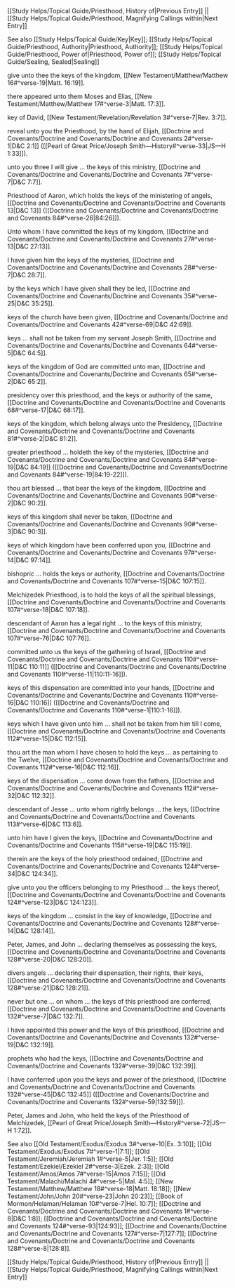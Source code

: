 [[Study Helps/Topical Guide/Priesthood, History of|Previous Entry]]  ||  [[Study Helps/Topical Guide/Priesthood, Magnifying Callings within|Next Entry]]

 See also [[Study Helps/Topical Guide/Key|Key]]; [[Study Helps/Topical Guide/Priesthood, Authority|Priesthood, Authority]]; [[Study Helps/Topical Guide/Priesthood, Power of|Priesthood, Power of]]; [[Study Helps/Topical Guide/Sealing, Sealed|Sealing]]

 give unto thee the keys of the kingdom, [[New Testament/Matthew/Matthew 16#^verse-19|Matt. 16:19]].

 there appeared unto them Moses and Elias, [[New Testament/Matthew/Matthew 17#^verse-3|Matt. 17:3]].

 key of David, [[New Testament/Revelation/Revelation 3#^verse-7|Rev. 3:7]].

 reveal unto you the Priesthood, by the hand of Elijah, [[Doctrine and Covenants/Doctrine and Covenants/Doctrine and Covenants 2#^verse-1|D&C 2:1]] ([[Pearl of Great Price/Joseph Smith—History#^verse-33|JS—H 1:33]]).

 unto you three I will give ... the keys of this ministry, [[Doctrine and Covenants/Doctrine and Covenants/Doctrine and Covenants 7#^verse-7|D&C 7:7]].

 Priesthood of Aaron, which holds the keys of the ministering of angels, [[Doctrine and Covenants/Doctrine and Covenants/Doctrine and Covenants 13|D&C 13]] ([[Doctrine and Covenants/Doctrine and Covenants/Doctrine and Covenants 84#^verse-26|84:26]]).

 Unto whom I have committed the keys of my kingdom, [[Doctrine and Covenants/Doctrine and Covenants/Doctrine and Covenants 27#^verse-13|D&C 27:13]].

 I have given him the keys of the mysteries, [[Doctrine and Covenants/Doctrine and Covenants/Doctrine and Covenants 28#^verse-7|D&C 28:7]].

 by the keys which I have given shall they be led, [[Doctrine and Covenants/Doctrine and Covenants/Doctrine and Covenants 35#^verse-25|D&C 35:25]].

 keys of the church have been given, [[Doctrine and Covenants/Doctrine and Covenants/Doctrine and Covenants 42#^verse-69|D&C 42:69]].

 keys ... shall not be taken from my servant Joseph Smith, [[Doctrine and Covenants/Doctrine and Covenants/Doctrine and Covenants 64#^verse-5|D&C 64:5]].

 keys of the kingdom of God are committed unto man, [[Doctrine and Covenants/Doctrine and Covenants/Doctrine and Covenants 65#^verse-2|D&C 65:2]].

 presidency over this priesthood, and the keys or authority of the same, [[Doctrine and Covenants/Doctrine and Covenants/Doctrine and Covenants 68#^verse-17|D&C 68:17]].

 keys of the kingdom, which belong always unto the Presidency, [[Doctrine and Covenants/Doctrine and Covenants/Doctrine and Covenants 81#^verse-2|D&C 81:2]].

 greater priesthood ... holdeth the key of the mysteries, [[Doctrine and Covenants/Doctrine and Covenants/Doctrine and Covenants 84#^verse-19|D&C 84:19]] ([[Doctrine and Covenants/Doctrine and Covenants/Doctrine and Covenants 84#^verse-19|84:19-22]]).

 thou art blessed ... that bear the keys of the kingdom, [[Doctrine and Covenants/Doctrine and Covenants/Doctrine and Covenants 90#^verse-2|D&C 90:2]].

 keys of this kingdom shall never be taken, [[Doctrine and Covenants/Doctrine and Covenants/Doctrine and Covenants 90#^verse-3|D&C 90:3]].

 keys of which kingdom have been conferred upon you, [[Doctrine and Covenants/Doctrine and Covenants/Doctrine and Covenants 97#^verse-14|D&C 97:14]].

 bishopric ... holds the keys or authority, [[Doctrine and Covenants/Doctrine and Covenants/Doctrine and Covenants 107#^verse-15|D&C 107:15]].

 Melchizedek Priesthood, is to hold the keys of all the spiritual blessings, [[Doctrine and Covenants/Doctrine and Covenants/Doctrine and Covenants 107#^verse-18|D&C 107:18]].

 descendant of Aaron has a legal right ... to the keys of this ministry, [[Doctrine and Covenants/Doctrine and Covenants/Doctrine and Covenants 107#^verse-76|D&C 107:76]].

 committed unto us the keys of the gathering of Israel, [[Doctrine and Covenants/Doctrine and Covenants/Doctrine and Covenants 110#^verse-11|D&C 110:11]] ([[Doctrine and Covenants/Doctrine and Covenants/Doctrine and Covenants 110#^verse-11|110:11-16]]).

 keys of this dispensation are committed into your hands, [[Doctrine and Covenants/Doctrine and Covenants/Doctrine and Covenants 110#^verse-16|D&C 110:16]] ([[Doctrine and Covenants/Doctrine and Covenants/Doctrine and Covenants 110#^verse-1|110:1-16]]).

 keys which I have given unto him ... shall not be taken from him till I come, [[Doctrine and Covenants/Doctrine and Covenants/Doctrine and Covenants 112#^verse-15|D&C 112:15]].

 thou art the man whom I have chosen to hold the keys ... as pertaining to the Twelve, [[Doctrine and Covenants/Doctrine and Covenants/Doctrine and Covenants 112#^verse-16|D&C 112:16]].

 keys of the dispensation ... come down from the fathers, [[Doctrine and Covenants/Doctrine and Covenants/Doctrine and Covenants 112#^verse-32|D&C 112:32]].

 descendant of Jesse ... unto whom rightly belongs ... the keys, [[Doctrine and Covenants/Doctrine and Covenants/Doctrine and Covenants 113#^verse-6|D&C 113:6]].

 unto him have I given the keys, [[Doctrine and Covenants/Doctrine and Covenants/Doctrine and Covenants 115#^verse-19|D&C 115:19]].

 therein are the keys of the holy priesthood ordained, [[Doctrine and Covenants/Doctrine and Covenants/Doctrine and Covenants 124#^verse-34|D&C 124:34]].

 give unto you the officers belonging to my Priesthood ... the keys thereof, [[Doctrine and Covenants/Doctrine and Covenants/Doctrine and Covenants 124#^verse-123|D&C 124:123]].

 keys of the kingdom ... consist in the key of knowledge, [[Doctrine and Covenants/Doctrine and Covenants/Doctrine and Covenants 128#^verse-14|D&C 128:14]].

 Peter, James, and John ... declaring themselves as possessing the keys, [[Doctrine and Covenants/Doctrine and Covenants/Doctrine and Covenants 128#^verse-20|D&C 128:20]].

 divers angels ... declaring their dispensation, their rights, their keys, [[Doctrine and Covenants/Doctrine and Covenants/Doctrine and Covenants 128#^verse-21|D&C 128:21]].

 never but one ... on whom ... the keys of this priesthood are conferred, [[Doctrine and Covenants/Doctrine and Covenants/Doctrine and Covenants 132#^verse-7|D&C 132:7]].

 I have appointed this power and the keys of this priesthood, [[Doctrine and Covenants/Doctrine and Covenants/Doctrine and Covenants 132#^verse-19|D&C 132:19]].

 prophets who had the keys, [[Doctrine and Covenants/Doctrine and Covenants/Doctrine and Covenants 132#^verse-39|D&C 132:39]].

 I have conferred upon you the keys and power of the priesthood, [[Doctrine and Covenants/Doctrine and Covenants/Doctrine and Covenants 132#^verse-45|D&C 132:45]] ([[Doctrine and Covenants/Doctrine and Covenants/Doctrine and Covenants 132#^verse-59|132:59]]).

 Peter, James and John, who held the keys of the Priesthood of Melchizedek, [[Pearl of Great Price/Joseph Smith—History#^verse-72|JS—H 1:72]].

 See also [[Old Testament/Exodus/Exodus 3#^verse-10|Ex. 3:10]]; [[Old Testament/Exodus/Exodus 7#^verse-1|7:1]]; [[Old Testament/Jeremiah/Jeremiah 1#^verse-5|Jer. 1:5]]; [[Old Testament/Ezekiel/Ezekiel 2#^verse-3|Ezek. 2:3]]; [[Old Testament/Amos/Amos 7#^verse-15|Amos 7:15]]; [[Old Testament/Malachi/Malachi 4#^verse-5|Mal. 4:5]]; [[New Testament/Matthew/Matthew 18#^verse-18|Matt. 18:18]]; [[New Testament/John/John 20#^verse-23|John 20:23]]; [[Book of Mormon/Helaman/Helaman 10#^verse-7|Hel. 10:7]]; [[Doctrine and Covenants/Doctrine and Covenants/Doctrine and Covenants 1#^verse-8|D&C 1:8]]; [[Doctrine and Covenants/Doctrine and Covenants/Doctrine and Covenants 124#^verse-93|124:93]]; [[Doctrine and Covenants/Doctrine and Covenants/Doctrine and Covenants 127#^verse-7|127:7]]; [[Doctrine and Covenants/Doctrine and Covenants/Doctrine and Covenants 128#^verse-8|128:8]].

[[Study Helps/Topical Guide/Priesthood, History of|Previous Entry]]  ||  [[Study Helps/Topical Guide/Priesthood, Magnifying Callings within|Next Entry]]
